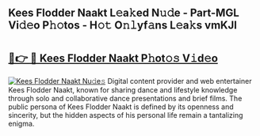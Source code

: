 ## Kees Flodder Naakt L𝚎a𝚔ed N𝚞𝚍e - Part-MGL Vi𝚍𝚎o P𝚑𝚘tos - H𝚘𝚝 O𝚗𝚕yf𝚊ns L𝚎a𝚔s vmKJl

# <h2><a href="http://kf4koyl.oniu.top/?m=Kees+Flodder+Naakt">🔗👉 🔴 Kees Flodder Naakt P𝚑ot𝚘𝚜 V𝚒d𝚎o</a></h2>

[![Kees Flodder Naakt Nu𝚍e𝚜](https://i.imgur.com/0qMVB7G.gif)](http://kf4koyl.oniu.top/?m=Kees+Flodder+Naakt)
Digital content provider and web entertainer Kees Flodder Naakt, known for sharing dance and lifestyle knowledge through solo and collaborative dance presentations and brief films. The public persona of Kees Flodder Naakt is defined by its openness and sincerity, but the hidden aspects of his personal life remain a tantalizing enigma.  
